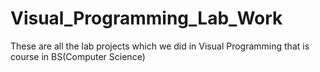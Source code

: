 # Visual_Programming_Lab_Work
These are all the lab projects which we did in Visual Programming that is course in BS(Computer Science)
